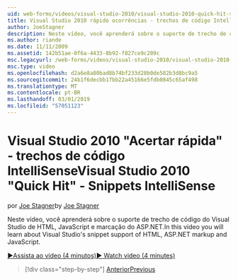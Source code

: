 ```yaml
---
uid: web-forms/videos/visual-studio-2010/visual-studio-2010-quick-hit-snippets-intellisense
title: Visual Studio 2010 rápido ocorrências - trechos de código IntelliSense | Microsoft Docs
author: JoeStagner
description: Neste vídeo, você aprenderá sobre o suporte de trecho de código do Visual Studio de HTML, JavaScript e marcação do ASP.NET.
ms.author: riande
ms.date: 11/11/2009
ms.assetid: 142b51ae-0f6a-4433-8b92-f827ce9c209c
msc.legacyurl: /web-forms/videos/visual-studio-2010/visual-studio-2010-quick-hit-snippets-intellisense
msc.type: video
ms.openlocfilehash: d2a6e8a80bad8b74bf233d28b0de582b3d8bc9a5
ms.sourcegitcommit: 24b1f6decbb17bb22a45166e5fdb0845c65af498
ms.translationtype: MT
ms.contentlocale: pt-BR
ms.lasthandoff: 03/01/2019
ms.locfileid: "57051123"
---
```

<a name="visual-studio-2010-quick-hit---snippets-intellisense"></a><span data-ttu-id="4de62-103">Visual Studio 2010 "Acertar rápida" - trechos de código IntelliSense</span><span class="sxs-lookup"><span data-stu-id="4de62-103">Visual Studio 2010 "Quick Hit" - Snippets IntelliSense</span></span>
====================
<span data-ttu-id="4de62-104">por [Joe Stagner](https://github.com/JoeStagner)</span><span class="sxs-lookup"><span data-stu-id="4de62-104">by [Joe Stagner](https://github.com/JoeStagner)</span></span>

<span data-ttu-id="4de62-105">Neste vídeo, você aprenderá sobre o suporte de trecho de código do Visual Studio de HTML, JavaScript e marcação do ASP.NET.</span><span class="sxs-lookup"><span data-stu-id="4de62-105">In this video you will learn about Visual Studio's snippet support of HTML, ASP.NET markup and JavaScript.</span></span>

[<span data-ttu-id="4de62-106">&#9654;Assista ao vídeo (4 minutos)</span><span class="sxs-lookup"><span data-stu-id="4de62-106">&#9654; Watch video (4 minutes)</span></span>](https://channel9.msdn.com/Blogs/ASP-NET-Site-Videos/visual-studio-2010-quick-hit-snippets-intellisense)

> [!div class="step-by-step"]
> [<span data-ttu-id="4de62-107">Anterior</span><span class="sxs-lookup"><span data-stu-id="4de62-107">Previous</span></span>](visual-studio-2010-quick-hit-websites-instead-of-web-projects.md)
